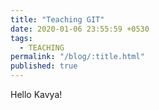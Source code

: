 ```yaml
---
title: "Teaching GIT"
date: 2020-01-06 23:55:59 +0530
tags:
  - TEACHING
permalink: "/blog/:title.html"
published: true
---
```


Hello Kavya!